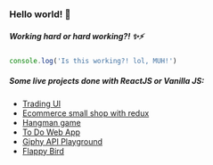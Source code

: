 ### Hello world! 👋
##### Working hard or hard working?! ✨⚡

```javascript
console.log('Is this working?! lol, MUH!')
```
##### Some live projects done with ReactJS or Vanilla JS:
- [Trading UI](https://criiis.github.io/D3-training/)
- [Ecommerce small shop with redux](http://criiis.github.io/react-ecommerce-project-wtc)
- [Hangman game](https://criiis.github.io/hangman-cris/)
- [To Do Web App](https://criiis.github.io/ToDoWithReact/)
- [Giphy API Playground](https://criiis.github.io/giphy-project-wtc/)
- [Flappy Bird](https://criiis.github.io/flappy-bird-game/)

<!--
**Criiis/Criiis** is a ✨ _special_ ✨ repository because its `README.md` (this file) appears on your GitHub profile.

Here are some ideas to get you started:

- 🔭 I’m currently working on ...
- 🌱 I’m currently learning ...
- 👯 I’m looking to collaborate on ...
- 🤔 I’m looking for help with ...
- 💬 Ask me about ...
- 📫 How to reach me: ...
- 😄 Pronouns: ...
- ⚡ Fun fact: ...
-->
